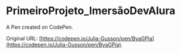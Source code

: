 # PrimeiroProjeto_ImersãoDevAlura

A Pen created on CodePen.

Original URL: [https://codepen.io/Julia-Gusson/pen/ByaGPja](https://codepen.io/Julia-Gusson/pen/ByaGPja).

